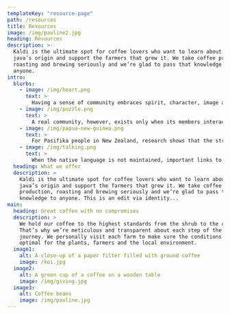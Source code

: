 ```yaml
---
templateKey: "resource-page"
path: /resources
title: Resources
image: /img/pauline2.jpg
heading: Resources
description: >-
  Kaldi is the ultimate spot for coffee lovers who want to learn about their
  java’s origin and support the farmers that grew it. We take coffee production,
  roasting and brewing seriously and we’re glad to pass that knowledge to
  anyone.
intro:
  blurbs:
    - image: /img/heart.png
      text: >
        Having a sense of community embraces spirit, character, image and pride and is a vital element of a healthy community. It is a feeling that people within the community matter to one another with a shared faith that their needs will be met through commitment and togetherness. Being a part of a community can make us feel as though we are a part of something greater than ourselves.
    - image: /img/puzzle.png
      text: >
        A real community, however, exists only when its members interact in a meaningful way that deepens their understanding of each other and leads to learning. Many equate learning with the acquisition of facts and skills by students; in a community, the learners—including faculty—are enriched by collective meaning-making, mentorship, encouragement, and an understanding of the perspectives and unique qualities of an increasingly diverse membership.
    - image: /img/papua-new-guinea.png
      text: >
        For Pasifika people in New Zealand, research shows that the stronger our cultural identity, the stronger our wellbeing. If we embrace and strengthen our cultural identity, we strengthen wellbeing and have a happy life. Learning more about your background gives you a better understanding of why you think, feel or act in certain ways.
    - image: /img/talking.png
      text: >
        When the native language is not maintained, important links to family and other community members may be lost. By encouraging native language use, parents can prepare the child to interact with the native language community, both in the New Zealand and in Papua New Guinea.
  heading: What we offer
  description: >
    Kaldi is the ultimate spot for coffee lovers who want to learn about their
    java’s origin and support the farmers that grew it. We take coffee
    production, roasting and brewing seriously and we’re glad to pass that
    knowledge to anyone. This is an edit via identity...
main:
  heading: Great coffee with no compromises
  description: >
    We hold our coffee to the highest standards from the shrub to the cup.
    That’s why we’re meticulous and transparent about each step of the coffee’s
    journey. We personally visit each farm to make sure the conditions are
    optimal for the plants, farmers and the local environment.
  image1:
    alt: A close-up of a paper filter filled with ground coffee
    image: /koi.jpg
  image2:
    alt: A green cup of a coffee on a wooden table
    image: /img/giving.jpg
  image3:
    alt: Coffee beans
    image: /img/pauline.jpg
---
```

